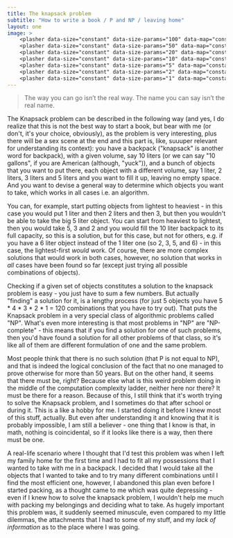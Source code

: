 ```yaml
---
title: The knapsack problem
subtitle: "How to write a book / P and NP / leaving home"
layout: one
image: >
    <plasher data-size="constant" data-size-params="100" data-map="constant" data-params="20000"></plasher>
    <plasher data-size="constant" data-size-params="50" data-map="constant" data-params="20000"></plasher>
    <plasher data-size="constant" data-size-params="20" data-map="constant" data-params="1000"></plasher>
    <plasher data-size="constant" data-size-params="10" data-map="constant" data-params="5"></plasher>
    <plasher data-size="constant" data-size-params="5" data-map="constant" data-params="5"></plasher>
    <plasher data-size="constant" data-size-params="2" data-map="constant" data-params="5"></plasher>
    <plasher data-size="constant" data-size-params="1" data-map="constant" data-params="5"></plasher>
---
```


> The way you can go
> isn’t the real way.
> The name you can say
> isn’t the real name. 


The Knapsack problem can be described in the following way (and yes, I do realize that this is not the best way to start a book, but bear with me (or don't, it's your choice, obviously), as the problem is very interesting, plus there will be a sex scene at the end and this part is, like, suuuper relevant for understanding its context): you have a backpack ("knapsack" is another word for backpack), with a given volume, say 10 liters (or we can say "10 gallons", if you are American (although, "yuck")), and a bunch of objects that you want to put there, each object with a different volume, say 1 liter, 2 liters, 3 liters and 5 liters and you want to fill it up, leaving no empty space. And you want to devise a general way to determine which objects you want to take, which works in all cases i.e. an algorithm.

You can, for example, start putting objects from lightest to heaviest - in this case you would put 1 liter and then 2 liters and then 3, but then you wouldn't be able to take the big 5 liter object. You can start from heaviest to lightest, then you would take 5, 3 and 2 and you would fill the 10 liter backpack to its full capacity, so this is a solution, but for this case, but not for others, e.g. if you have a 6 liter object instead of the 1 liter one (so 2, 3, 5, and 6) - in this case, the lightest-first *would* work. Of course, there are more complex solutions that would work in both cases, however, no solution that works in *all* cases have been found so far (except just trying all possible combinations of objects).

Checking if a given set of objects constitutes a solution to the knapsack problem is easy - you just have to sum a few numbers. But actually "finding" a solution for it, is a lengthy process (for just 5 objects you have 5 * 4 * 3 * 2 * 1 = 120 combinations that you have to try out). That puts the Knapsack problem in a very special class of algorithmic problems called "NP". What's even more interesting is that most problems in "NP" are "NP-complete" - this means that if you find a solution for one of such problems, then you'd have found a solution for all other problems of that class, so it's like all of them are different formulation of one and the same problem. 

Most people think that there is no such solution (that P is not equal to NP), and that is indeed the logical conclusion of the fact that no one managed to prove otherwise for more than 50 years. But on the other hand, it seems that there must be, right? Because else what is this weird problem doing in the middle of the computation complexity ladder, neither here nor there? It must be there for a reason. Because of this, I still think that it's worth trying to solve the Knapsack problem, and I sometimes do that after school or during it. This is a like a hobby for me. I started doing it before I knew most of this stuff, actually. But even after understanding it and knowing that it is probably impossible, I am still a believer - one thing that I know is that, in math, nothing is coincidental, so if it looks like there is a way, then there must be one.

A real-life scenario where I thought that I'd test this problem was when I left my family home for the first time and I had to fit all my possessions that I wanted to take with me in a backpack. I decided that I would take all the objects that I wanted to take and to try many different combinations until I find the most efficient one, however, I abandoned this plan even before I started packing, as a thought came to me which was quite depressing - even if I knew how to solve the knapsack problem, I wouldn't help me much with packing my belongings and deciding what to take. As hugely important this problem was, it suddenly seemed minuscule, even compared to my little dilemmas, the attachments that I had to some of my stuff, and my *lack of information* as to the place where I was going. 
